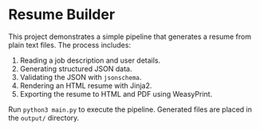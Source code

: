 # Resume Builder

This project demonstrates a simple pipeline that generates a resume from plain text files. The process includes:

1. Reading a job description and user details.
2. Generating structured JSON data.
3. Validating the JSON with `jsonschema`.
4. Rendering an HTML resume with Jinja2.
5. Exporting the resume to HTML and PDF using WeasyPrint.

Run `python3 main.py` to execute the pipeline. Generated files are placed in the `output/` directory.
